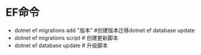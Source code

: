 ﻿# EF命令

* dotnet ef migrations add "版本"   #创建版本迁移dotnet ef database update
* dotnet ef migrations script  # 创建更新脚本
* dotnet ef database update # 升级脚本

 
